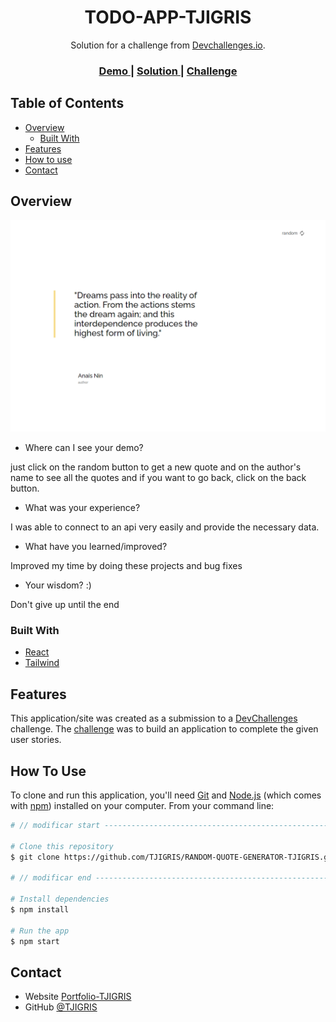 <!-- Please update value in the {}  -->

<h1 align="center">TODO-APP-TJIGRIS</h1>

<div align="center">
   Solution for a challenge from  <a href="http://devchallenges.io" target="_blank">Devchallenges.io</a>.
</div>

<div align="center">
  <h3>
    <!-- // modificar start -------------------------------------------------------------------- -->
    <a href="https://random-quote-generator-tjigris.netlify.app/">
      Demo
    </a>
    <span> | </span>
    <a href="https://{github.com/TJIGRIS/RANDOM-QUOTE-GENERATOR-TJIGRIS.git}">
      Solution
    </a>
    <!-- // modificar end -------------------------------------------------------------------- -->
    <span> | </span>
    <a href="https://devchallenges.io/challenges/3JFYedSOZqAxYuOCNmYD">
      Challenge
    </a>
  </h3>
</div>

<!-- TABLE OF CONTENTS -->

## Table of Contents

- [Overview](#overview)
  - [Built With](#built-with)
- [Features](#features)
- [How to use](#how-to-use)
- [Contact](#contact)

<!-- OVERVIEW -->

## Overview

<!-- // modificar start -------------------------------------------------------------------- -->

![screenshot](./src/assets/page.png)

- Where can I see your demo?

just click on the random button to get a new quote and on the author's name to see all the quotes and if you want to go back, click on the back button.

- What was your experience?

I was able to connect to an api very easily and provide the necessary data.

<!-- // modificar end -------------------------------------------------------------------- -->

- What have you learned/improved?

Improved my time by doing these projects and bug fixes

- Your wisdom? :)

Don't give up until the end

### Built With

<!-- This section should list any major frameworks that you built your project using. Here are a few examples.-->

- [React](https://reactjs.org/)
- [Tailwind](https://tailwindcss.com/)

## Features

<!-- List the features of your application or follow the template. Don't share the figma file here :) -->

This application/site was created as a submission to a [DevChallenges](https://devchallenges.io/challenges) challenge. The [challenge](https://devchallenges.io/challenges/3JFYedSOZqAxYuOCNmYD) was to build an application to complete the given user stories.

## How To Use

<!-- Example: -->

To clone and run this application, you'll need [Git](https://git-scm.com) and [Node.js](https://nodejs.org/en/download/) (which comes with [npm](http://npmjs.com)) installed on your computer. From your command line:

```bash
# // modificar start --------------------------------------------------------------------

# Clone this repository
$ git clone https://github.com/TJIGRIS/RANDOM-QUOTE-GENERATOR-TJIGRIS.git

# // modificar end --------------------------------------------------------------------

# Install dependencies
$ npm install

# Run the app
$ npm start
```

## Contact

- Website [Portfolio-TJIGRIS](https://{tjigris.github.io/porfolio/})
- GitHub [@TJIGRIS](https://{github.com/TJIGRIS})
